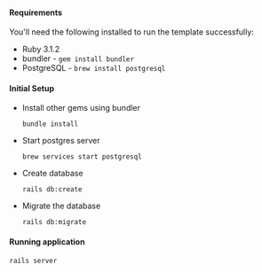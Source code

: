 #### Requirements

You'll need the following installed to run the template successfully:

* Ruby 3.1.2
* bundler - `gem install bundler`
* PostgreSQL - `brew install postgresql`

#### Initial Setup
* Install other gems using bundler

    ```
    bundle install
   ```
* Start postgres server

    ```
    brew services start postgresql
    ```    
* Create database

    ```
    rails db:create
    ```    
* Migrate the database
    ```
    rails db:migrate
    ```

#### Running application

```bash
rails server
```

